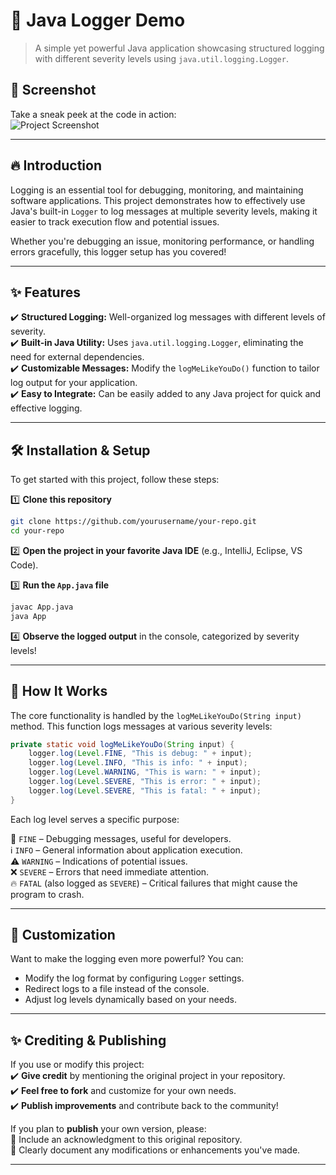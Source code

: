 # 🚀 Java Logger Demo  

> A simple yet powerful Java application showcasing structured logging with different severity levels using `java.util.logging.Logger`.  

## 📸 Screenshot  
Take a sneak peek at the code in action:  
![Project Screenshot](./image.png)  

---

## 🔥 Introduction  

Logging is an essential tool for debugging, monitoring, and maintaining software applications. This project demonstrates how to effectively use Java's built-in `Logger` to log messages at multiple severity levels, making it easier to track execution flow and potential issues.  

Whether you're debugging an issue, monitoring performance, or handling errors gracefully, this logger setup has you covered!  

---

## ✨ Features  

✔️ **Structured Logging:** Well-organized log messages with different levels of severity.  
✔️ **Built-in Java Utility:** Uses `java.util.logging.Logger`, eliminating the need for external dependencies.  
✔️ **Customizable Messages:** Modify the `logMeLikeYouDo()` function to tailor log output for your application.  
✔️ **Easy to Integrate:** Can be easily added to any Java project for quick and effective logging.  

---

## 🛠 Installation & Setup  

To get started with this project, follow these steps:  

1️⃣ **Clone this repository**  
```sh
git clone https://github.com/yourusername/your-repo.git
cd your-repo
```  

2️⃣ **Open the project in your favorite Java IDE** (e.g., IntelliJ, Eclipse, VS Code).  

3️⃣ **Run the `App.java` file**  
```sh
javac App.java
java App
```  

4️⃣ **Observe the logged output** in the console, categorized by severity levels!  

---

## 📜 How It Works  

The core functionality is handled by the `logMeLikeYouDo(String input)` method. This function logs messages at various severity levels:  

```java
private static void logMeLikeYouDo(String input) {
    logger.log(Level.FINE, "This is debug: " + input);
    logger.log(Level.INFO, "This is info: " + input);
    logger.log(Level.WARNING, "This is warn: " + input);
    logger.log(Level.SEVERE, "This is error: " + input);
    logger.log(Level.SEVERE, "This is fatal: " + input);
}
```  

Each log level serves a specific purpose:  

🔹 `FINE` – Debugging messages, useful for developers.  
ℹ️ `INFO` – General information about application execution.  
⚠️ `WARNING` – Indications of potential issues.  
❌ `SEVERE` – Errors that need immediate attention.  
🔥 `FATAL` (also logged as `SEVERE`) – Critical failures that might cause the program to crash.  

---

## 🎯 Customization  

Want to make the logging even more powerful? You can:  
- Modify the log format by configuring `Logger` settings.  
- Redirect logs to a file instead of the console.  
- Adjust log levels dynamically based on your needs.  

---

## ✨ Crediting & Publishing

If you use or modify this project:  
✔️ **Give credit** by mentioning the original project in your repository.  
✔️ **Feel free to fork** and customize for your own needs.  
✔️ **Publish improvements** and contribute back to the community!  

If you plan to **publish** your own version, please:  
📌 Include an acknowledgment to this original repository.  
📌 Clearly document any modifications or enhancements you've made.  

---

